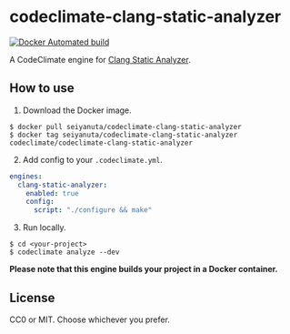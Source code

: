 codeclimate-clang-static-analyzer
=================================
[![Docker Automated build](https://img.shields.io/docker/automated/seiyanuta/codeclimate-clang-static-analyzer.svg)](https://hub.docker.com/r/seiyanuta/codeclimate-clang-static-analyzer/)

A CodeClimate engine for [Clang Static Analyzer](http://clang-analyzer.llvm.org/).

How to use
----------
1. Download the Docker image.
```
$ docker pull seiyanuta/codeclimate-clang-static-analyzer
$ docker tag seiyanuta/codeclimate-clang-static-analyzer codeclimate/codeclimate-clang-static-analyzer
```

2. Add config to your `.codeclimate.yml`.
```yml
engines:
  clang-static-analyzer:
    enabled: true
    config:
      script: "./configure && make"
```

3. Run locally.
```
$ cd <your-project>
$ codeclimate analyze --dev
```

**Please note that this engine builds your project in a Docker container.**

License
-------
CC0 or MIT. Choose whichever you prefer.